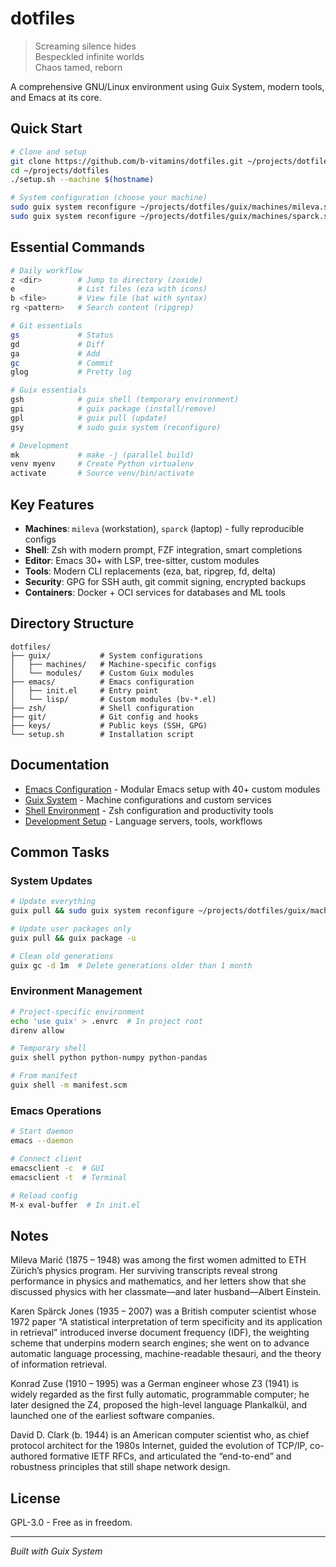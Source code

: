 # dotfiles

> Screaming silence hides  
> Bespeckled infinite worlds  
> Chaos tamed, reborn  

A comprehensive GNU/Linux environment using Guix System, modern tools, and Emacs at its core.

## Quick Start

```bash
# Clone and setup
git clone https://github.com/b-vitamins/dotfiles.git ~/projects/dotfiles
cd ~/projects/dotfiles
./setup.sh --machine $(hostname)

# System configuration (choose your machine)
sudo guix system reconfigure ~/projects/dotfiles/guix/machines/mileva.scm  # Workstation
sudo guix system reconfigure ~/projects/dotfiles/guix/machines/sparck.scm  # Laptop
```

## Essential Commands

```bash
# Daily workflow
z <dir>        # Jump to directory (zoxide)
e              # List files (eza with icons)
b <file>       # View file (bat with syntax)
rg <pattern>   # Search content (ripgrep)

# Git essentials  
gs             # Status
gd             # Diff
ga             # Add
gc             # Commit
glog           # Pretty log

# Guix essentials
gsh            # guix shell (temporary environment)
gpi            # guix package (install/remove)
gpl            # guix pull (update)
gsy            # sudo guix system (reconfigure)

# Development
mk             # make -j (parallel build)
venv myenv     # Create Python virtualenv
activate       # Source venv/bin/activate
```

## Key Features

- **Machines**: `mileva` (workstation), `sparck` (laptop) - fully reproducible configs
- **Shell**: Zsh with modern prompt, FZF integration, smart completions
- **Editor**: Emacs 30+ with LSP, tree-sitter, custom modules
- **Tools**: Modern CLI replacements (eza, bat, ripgrep, fd, delta)
- **Security**: GPG for SSH auth, git commit signing, encrypted backups
- **Containers**: Docker + OCI services for databases and ML tools

## Directory Structure

```
dotfiles/
├── guix/           # System configurations
│   ├── machines/   # Machine-specific configs
│   └── modules/    # Custom Guix modules
├── emacs/          # Emacs configuration
│   ├── init.el     # Entry point
│   └── lisp/       # Custom modules (bv-*.el)
├── zsh/            # Shell configuration
├── git/            # Git config and hooks
├── keys/           # Public keys (SSH, GPG)
└── setup.sh        # Installation script
```

## Documentation

- [Emacs Configuration](emacs/README.md) - Modular Emacs setup with 40+ custom modules
- [Guix System](guix/README.md) - Machine configurations and custom services
- [Shell Environment](zsh/README.md) - Zsh configuration and productivity tools
- [Development Setup](docs/development.md) - Language servers, tools, workflows

## Common Tasks

### System Updates

```bash
# Update everything
guix pull && sudo guix system reconfigure ~/projects/dotfiles/guix/machines/$(hostname).scm

# Update user packages only
guix pull && guix package -u

# Clean old generations
guix gc -d 1m  # Delete generations older than 1 month
```

### Environment Management

```bash
# Project-specific environment
echo 'use guix' > .envrc  # In project root
direnv allow

# Temporary shell
guix shell python python-numpy python-pandas

# From manifest
guix shell -m manifest.scm
```

### Emacs Operations

```bash
# Start daemon
emacs --daemon

# Connect client
emacsclient -c  # GUI
emacsclient -t  # Terminal

# Reload config
M-x eval-buffer  # In init.el
```

## Notes

Mileva Marić (1875 – 1948) was among the first women admitted to ETH Zürich’s physics program. Her surviving transcripts reveal strong performance in physics and mathematics, and her letters show that she discussed physics with her classmate—and later husband—Albert Einstein.

Karen Spärck Jones (1935 – 2007) was a British computer scientist whose 1972 paper “A statistical interpretation of term specificity and its application in retrieval” introduced inverse document frequency (IDF), the weighting scheme that underpins modern search engines; she went on to advance automatic language processing, machine-readable thesauri, and the theory of information retrieval.

Konrad Zuse (1910 – 1995) was a German engineer whose Z3 (1941) is widely regarded as the first fully automatic, programmable computer; he later designed the Z4, proposed the high-level language Plankalkül, and launched one of the earliest software companies.

David D. Clark (b. 1944) is an American computer scientist who, as chief protocol architect for the 1980s Internet, guided the evolution of TCP/IP, co-authored formative IETF RFCs, and articulated the “end-to-end” and robustness principles that still shape network design.

## License

GPL-3.0 - Free as in freedom.

---

*Built with Guix System*  
